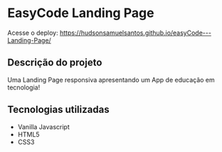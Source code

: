 # EasyCode Landing Page

Acesse o deploy: https://hudsonsamuelsantos.github.io/easyCode---Landing-Page/

## Descrição do projeto

Uma Landing Page responsiva apresentando um App de educação em tecnologia!

## Tecnologias utilizadas

- Vanilla Javascript
- HTML5
- CSS3
